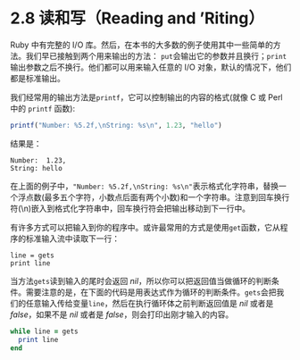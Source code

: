 2.8 读和写（Reading and ’Riting）
=============
Ruby 中有完整的 I/O 库。然后，在本书的大多数的例子使用其中一些简单的方法。我们早已接触到两个用来输出的方法： `put`会输出它的参数并且换行；`print`输出参数之后不换行。他们都可以用来输入任意的 I/O 对象，默认的情况下，他们都是标准输出。

我们经常用的输出方法是`printf`，它可以控制输出的内容的格式(就像 C	或	Perl	中的 `printf` 函数):

```ruby
printf(​"Number: %5.2f,\nString: %s\n"​, 1.23, ​"hello"​)
```

结果是：

```
Number:  1.23,
String: hello
```
在上面的例子中，`"Number: %5.2f,\nString: %s\n"​` 表示格式化字符串，替换一个浮点数(最多五个字符，小数点后面有两个小数)和一个字符串。注意到回车换行符(\n)嵌入到格式化字符串中，回车换行符会把输出移动到下一行中。

有许多方式可以把输入到你的程序中。或许最常用的方式是使用`get`函数，它从程序的标准输入流中读取下一行：

```ruby​
line = gets
print line
```

当方法`gets`读到输入的尾时会返回 *nil*，所以你可以把返回值当做循环的判断条件。需要注意的是，在下面的代码是用表达式作为循环的判断条件。`gets`会把我们的任意输入传给变量`line`，然后在执行循环体之前判断返回值是 *nil* 或者是 *false*，如果不是	*nil* 或者是 *false*，则会打印出刚才输入的内容。

```ruby
​while​ line = gets​ 	
  print line​ 	
​end​
```